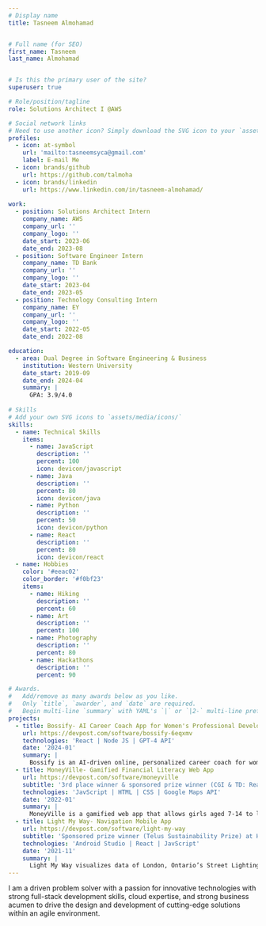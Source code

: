 ```yaml
---
# Display name
title: Tasneem Almohamad


# Full name (for SEO)
first_name: Tasneem
last_name: Almohamad


# Is this the primary user of the site?
superuser: true

# Role/position/tagline
role: Solutions Architect I @AWS

# Social network links
# Need to use another icon? Simply download the SVG icon to your `assets/media/icons/` folder.
profiles:
  - icon: at-symbol
    url: 'mailto:tasneemsyca@gmail.com'
    label: E-mail Me
  - icon: brands/github
    url: https://github.com/talmoha
  - icon: brands/linkedin
    url: https://www.linkedin.com/in/tasneem-almohamad/
    
work:
  - position: Solutions Architect Intern
    company_name: AWS
    company_url: ''
    company_logo: ''
    date_start: 2023-06
    date_end: 2023-08
  - position: Software Engineer Intern
    company_name: TD Bank
    company_url: ''
    company_logo: ''
    date_start: 2023-04
    date_end: 2023-05
  - position: Technology Consulting Intern
    company_name: EY
    company_url: ''
    company_logo: ''
    date_start: 2022-05
    date_end: 2022-08

education:
  - area: Dual Degree in Software Engineering & Business
    institution: Western University
    date_start: 2019-09
    date_end: 2024-04
    summary: |
      GPA: 3.9/4.0
  
# Skills
# Add your own SVG icons to `assets/media/icons/`
skills:
  - name: Technical Skills
    items:
      - name: JavaScript
        description: ''
        percent: 100
        icon: devicon/javascript
      - name: Java
        description: ''
        percent: 80
        icon: devicon/java
      - name: Python
        description: ''
        percent: 50
        icon: devicon/python
      - name: React
        description: ''
        percent: 80
        icon: devicon/react
  - name: Hobbies
    color: '#eeac02'
    color_border: '#f0bf23'
    items:
      - name: Hiking
        description: ''
        percent: 60
      - name: Art
        description: ''
        percent: 100
      - name: Photography
        description: ''
        percent: 80
      - name: Hackathons
        description: ''
        percent: 90

# Awards.
#   Add/remove as many awards below as you like.
#   Only `title`, `awarder`, and `date` are required.
#   Begin multi-line `summary` with YAML's `|` or `|2-` multi-line prefix and indent 2 spaces below.
projects:
  - title: Bossify- AI Career Coach App for Women's Professional Development
    url: https://devpost.com/software/bossify-6eqxmv
    technologies: 'React | Node JS | GPT-4 API'
    date: '2024-01'
    summary: |
      Bossify is an AI-driven online, personalized career coach for women to build important professional skills and advance in their careers. This web application uses cutting-edge technology to allow the user to not only set goals and keep a record of achievements but to also practice incorporating them while practicing important conversations about topics like "How to ask for a pay raise?" or "How to ask approach a promotion?". The user can practice by recording their answers to AI-generated questions for their required topic, where they can get feedback and recommendations to strengthen their language, use fewer filler words through speech analysis, and maintain a correct tone through sentiment analysis.
  - title: MoneyVille- Gamified Financial Literacy Web App
    url: https://devpost.com/software/moneyville
    subtitle: '3rd place winner & sponsored prize winner (CGI & TD: Ready Commitment Hack) at SheHacks hackathon'
    technologies: 'JavScript | HTML | CSS | Google Maps API'
    date: '2022-01'
    summary: |
      MoneyVille is a gamified web app that allows girls aged 7-14 to learn to make wise financial decisions. The website takes the form of a location roadmap that allows the user to explore places like the bank, donation centre, stadium, and more. Each individual location offers unique learning and experience, where the stadium allows you to work towards ‘quests’ which are things you want to invest towards and it shows your progress. The bank allows you to visualize your spending habits and make transactions of either earning or spending money, where you’ll also be able to see your transaction history.
  - title: Light My Way- Navigation Mobile App
    url: https://devpost.com/software/light-my-way
    subtitle: 'Sponsored prize winner (Telus Sustainability Prize) at HackWestern hackathon'
    technologies: 'Android Studio | React | JavScript'
    date: '2021-11'
    summary: |
      Light My Way visualizes data of London, Ontario’s Street Lighting and recent nearby crimes in order to calculate the safest path for the user to take. Upon opening the app, the user can access “Maps” and search up their destination or drop a pin on a location. The app displays the safest route available and prompts the user to “Send Location” which sends the path that the user is taking to three contacts via messages. 
---
```


I am a driven problem solver with a passion for innovative technologies with strong full-stack development skills, cloud expertise, and strong business acumen to drive the design and development of cutting-edge solutions within an agile environment.